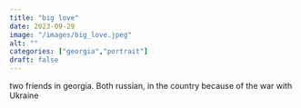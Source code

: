 ```yaml
---
title: "big love"
date: 2023-09-29
image: "/images/big_love.jpeg"
alt: ""
categories: ["georgia","portrait"]
draft: false
---
```

two friends in georgia. Both russian, in the country because of the war with Ukraine
